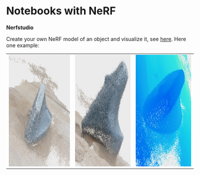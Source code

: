 # Notebooks with NeRF

**Nerfstudio**

Create your own NeRF model of an object and visualize it, see [here](https://github.com/deeepwin/nerf/blob/main/nerfstudio.ipynb). Here one example:

<table><tr>
<td> <img src="pics/mouse-2-1.jpg" height="300"/>  </td>
<td> <img src="pics/mouse-2-2.jpg" height="300"/>  </td>
<td> <img src="pics/mouse-2-3.jpg" height="300"/>  </td>
</tr></table>
